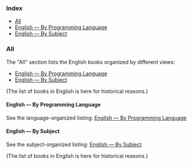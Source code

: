 ### Index

* [All](#all)
* [English — By Programming Language](free-programming-books-langs.md)
* [English — By Subject](free-programming-books-subjects.md)

### All

The "All" section lists the English books organized by different views:

* [English — By Programming Language](free-programming-books-langs.md)
* [English — By Subject](free-programming-books-subjects.md)

(The list of books in English is here for historical reasons.)

#### English — By Programming Language

See the language-organized listing: [English — By Programming Language](free-programming-books-langs.md)

#### English — By Subject

See the subject-organized listing: [English — By Subject](free-programming-books-subjects.md)

(The list of books in English is here for historical reasons.)
